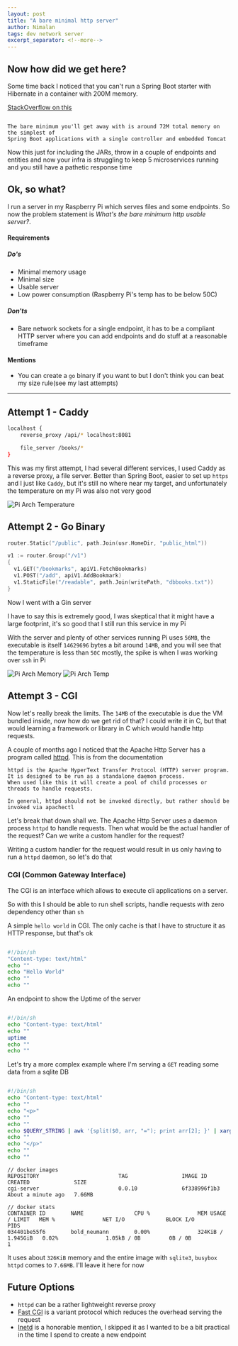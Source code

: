 ```yaml
---
layout: post
title: "A bare minimal http server"
author: Nimalan
tags: dev network server
excerpt_separator: <!--more-->
---
```


## Now how did we get here?

Some time back I noticed that you can't run a Spring Boot starter with Hibernate in a container with 200M memory.

[StackOverflow on this](https://stackoverflow.com/questions/44491257/how-to-reduce-spring-boot-memory-usage)  
```

The bare minimum you'll get away with is around 72M total memory on the simplest of  
Spring Boot applications with a single controller and embedded Tomcat

```

Now this just for including the JARs, throw in a couple of endpoints and entities and now your infra is struggling to keep 5 microservices running and you still have a pathetic response time

## Ok, so what?

I run a server in my Raspberry Pi which serves files and some endpoints. So now the problem statement is *What's the bare minimum http usable server?*.

<!--more-->

#### Requirements

##### Do's

- Minimal memory usage
- Minimal size
- Usable server
- Low power consumption (Raspberry Pi's temp has to be below 50C)

##### Don'ts

- Bare network sockets for a single endpoint, it has to be a compliant HTTP server where you can add endpoints and do stuff at a reasonable timeframe

#### Mentions

- You can create a `go` binary if you want to but I don't think you can beat my size rule(see my last attempts)

----

## Attempt 1 - Caddy

```sh
localhost {
	reverse_proxy /api/* localhost:8081

	file_server /books/*
}
```

This was my first attempt, I had several different services, I used Caddy as a reverse proxy, a file server. Better than Spring Boot, easier to set up `https` and I just like `Caddy`, but it's still no where near my target, and unfortunately the temperature on my Pi was also not very good

![Pi Arch Temperature](/assets/images/pi_caddy_temp.png)

## Attempt 2 - Go Binary

```go
router.Static("/public", path.Join(usr.HomeDir, "public_html"))

v1 := router.Group("/v1")
{
  v1.GET("/bookmarks", apiV1.FetchBookmarks)
  v1.POST("/add", apiV1.AddBookmark)
  v1.StaticFile("/readable", path.Join(writePath, "dbbooks.txt"))
}
```

Now I went with a Gin server

I have to say this is extremely good, I was skeptical that it might have a large footprint, it's so good that I still run this service in my Pi

With the server and plenty of other services running Pi uses `56MB`, the executable is itself `14629696` bytes a bit around `14MB`, and you will see that the temperature is less than `50C` mostly, the spike is when I was working over `ssh` in Pi

![Pi Arch Memory](/assets/images/pi_arch.png)
![Pi Arch Temp](/assets/images/pi_arch_temp.png)

## Attempt 3 - CGI

Now let's really break the limits. The `14MB` of the executable is due the VM bundled inside, now how do we get rid of that?
I could write it in C, but that would learning a framework or library in C which would handle http requests.

A couple of months ago I noticed that the Apache Http Server has a program called [httpd](https://httpd.apache.org/docs/2.4/programs/httpd.html). This is from the documentation

```
httpd is the Apache HyperText Transfer Protocol (HTTP) server program. It is designed to be run as a standalone daemon process.  
When used like this it will create a pool of child processes or threads to handle requests.

In general, httpd should not be invoked directly, but rather should be invoked via apachectl
```

Let's break that down shall we. The Apache Http Server uses a daemon process `httpd` to handle requests. Then what would be the actual handler of the request? Can we write a custom handler for the request?

Writing a custom handler for the request would result in us only having to run a `httpd` daemon, so let's do that

### CGI (Common Gateway Interface)

The CGI is an interface which allows to execute cli applications on a server.

So with this I should be able to run shell scripts, handle requests with zero dependency other than `sh`

A simple `hello world` in CGI. The only cache is that I have to structure it as HTTP response, but that's ok

```sh

#!/bin/sh
"Content-type: text/html"
echo ""
echo "Hello World"
echo ""
echo ""
```

An endpoint to show the Uptime of the server

```sh

#!/bin/sh
echo "Content-type: text/html"
echo ""
uptime
echo ""
echo ""
```

Let's try a more complex example where I'm serving a `GET` reading some data from a sqlite DB

```sh

#!/bin/sh
echo "Content-type: text/html"
echo ""
echo "<p>"
echo ""
echo ""
echo $QUERY_STRING | awk '{split($0, arr, "="); print arr[2]; }' | xargs -I {} sqlite3 /path/to/your.db "select username from name_service where name = \"{}\""
echo ""
echo "</p>"
echo ""
echo ""
```

```
// docker images
REPOSITORY                         TAG                 IMAGE ID            CREATED              SIZE
cgi-server                         0.0.10              6f338996f1b3        About a minute ago   7.66MB

// docker stats
CONTAINER ID        NAME                CPU %               MEM USAGE / LIMIT   MEM %               NET I/O             BLOCK I/O           PIDS
034401be55f6        bold_neumann        0.00%               324KiB / 1.945GiB   0.02%               1.05kB / 0B         0B / 0B             1
```

It uses about `326KiB` memory and the entire image with `sqlite3`, `busybox httpd` comes to `7.66MB`. I'll leave it here for now

## Future Options

- `httpd` can be a rather lightweight reverse proxy
- [Fast CGI](https://en.wikipedia.org/wiki/FastCGI) is a variant protocol which reduces the overhead serving the request
- [Inetd](https://en.wikipedia.org/wiki/Inetd) is a honorable mention, I skipped it as I wanted to be a bit practical in the time I spend to create a new endpoint
